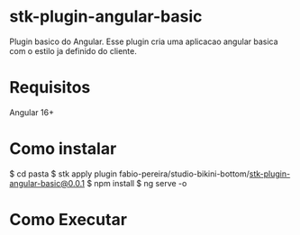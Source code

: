 # stk-plugin-angular-basic
Plugin basico do Angular. Esse plugin cria uma aplicacao angular basica com o estilo  ja definido do cliente.

# Requisitos

Angular 16+


# Como instalar


$ cd pasta
$ stk apply plugin fabio-pereira/studio-bikini-bottom/stk-plugin-angular-basic@0.0.1
$ npm install 
$ ng serve -o


# Como Executar 

